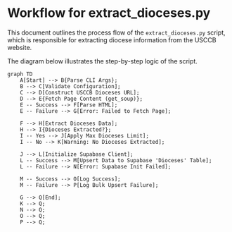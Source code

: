 # Workflow for extract_dioceses.py

This document outlines the process flow of the `extract_dioceses.py` script, which is responsible for extracting diocese information from the USCCB website.

The diagram below illustrates the step-by-step logic of the script.

```mermaid
graph TD
    A[Start] --> B{Parse CLI Args};
    B --> C[Validate Configuration];
    C --> D[Construct USCCB Dioceses URL];
    D --> E{Fetch Page Content (get_soup)};
    E -- Success --> F[Parse HTML];
    E -- Failure --> G[Error: Failed to Fetch Page];

    F --> H[Extract Dioceses Data];
    H --> I{Dioceses Extracted?};
    I -- Yes --> J[Apply Max Dioceses Limit];
    I -- No --> K[Warning: No Dioceses Extracted];

    J --> L[Initialize Supabase Client];
    L -- Success --> M[Upsert Data to Supabase 'Dioceses' Table];
    L -- Failure --> N[Error: Supabase Init Failed];

    M -- Success --> O[Log Success];
    M -- Failure --> P[Log Bulk Upsert Failure];

    G --> Q[End];
    K --> Q;
    N --> Q;
    O --> Q;
    P --> Q;
```
